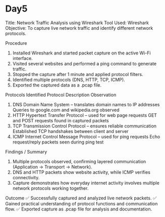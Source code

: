 # Day5
Title: Network Traffic Analysis using Wireshark
Tool Used: Wireshark
Objective: To capture live network traffic and identify different network protocols.

Procedure
1) Installed Wireshark and started packet capture on the active Wi-Fi interface.
2) Visited several websites and performed a ping command to generate traffic.
3) Stopped the capture after 1 minute and applied protocol filters.
4) Identified multiple protocols (DNS, HTTP, TCP, ICMP).
5) Exported the captured data as a .pcap file.


Protocols Identified
   Protocol	                         Description	                                   Observation
1) DNS	Domain Name System –      translates domain names to IP addresses	     Queries to google.com and wikipedia.org observed
2) HTTP	Hypertext Transfer Protocol – used for web page requests	           GET and POST requests found in captured packets
3) TCP	Transmission Control Protocol – ensures reliable communication	       Established TCP handshakes between client and server
4) ICMP	Internet Control Message Protocol – used for ping requests	         Echo request/reply packets seen during ping test


Findings / Summary
1) Multiple protocols observed, confirming layered communication (Application → Transport → Network).
2) DNS and HTTP packets show website activity, while ICMP verifies connectivity.
3) Capture demonstrates how everyday internet activity involves multiple network protocols working together.


Outcome
✅ Successfully captured and analyzed live network packets.
✅ Gained practical understanding of protocol functions and communication flow.
✅ Exported capture as .pcap file for analysis and documentation.
